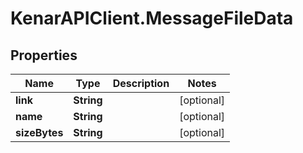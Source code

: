 # KenarAPIClient.MessageFileData

## Properties

Name | Type | Description | Notes
------------ | ------------- | ------------- | -------------
**link** | **String** |  | [optional] 
**name** | **String** |  | [optional] 
**sizeBytes** | **String** |  | [optional] 


